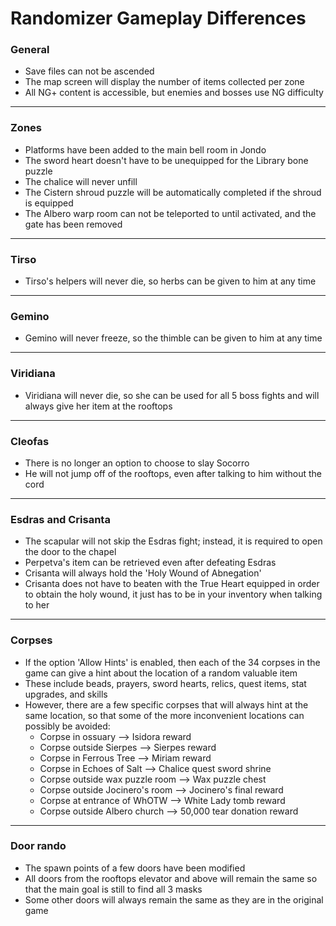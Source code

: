 # Randomizer Gameplay Differences

### General
- Save files can not be ascended
- The map screen will display the number of items collected per zone
- All NG+ content is accessible, but enemies and bosses use NG difficulty

---

### Zones
- Platforms have been added to the main bell room in Jondo
- The sword heart doesn't have to be unequipped for the Library bone puzzle
- The chalice will never unfill
- The Cistern shroud puzzle will be automatically completed if the shroud is equipped
- The Albero warp room can not be teleported to until activated, and the gate has been removed

---

### Tirso
- Tirso's helpers will never die, so herbs can be given to him at any time

---

### Gemino
- Gemino will never freeze, so the thimble can be given to him at any time

---

### Viridiana
- Viridiana will never die, so she can be used for all 5 boss fights and will always give her item at the rooftops

---

### Cleofas
- There is no longer an option to choose to slay Socorro
- He will not jump off of the rooftops, even after talking to him without the cord

---

### Esdras and Crisanta
- The scapular will not skip the Esdras fight; instead, it is required to open the door to the chapel
- Perpetva's item can be retrieved even after defeating Esdras
- Crisanta will always hold the 'Holy Wound of Abnegation'
- Crisanta does not have to beaten with the True Heart equipped in order to obtain the holy wound, it just has to be in your inventory when talking to her

---

### Corpses
- If the option 'Allow Hints' is enabled, then each of the 34 corpses in the game can give a hint about the location of a random valuable item
- These include beads, prayers, sword hearts, relics, quest items, stat upgrades, and skills
- However, there are a few specific corpses that will always hint at the same location, so that some of the more inconvenient locations can possibly be avoided:
  - Corpse in ossuary --> Isidora reward
  - Corpse outside Sierpes --> Sierpes reward
  - Corpse in Ferrous Tree --> Miriam reward
  - Corpse in Echoes of Salt --> Chalice quest sword shrine
  - Corpse outside wax puzzle room --> Wax puzzle chest
  - Corpse outside Jocinero's room --> Jocinero's final reward
  - Corpse at entrance of WhOTW --> White Lady tomb reward
  - Corpse outside Albero church --> 50,000 tear donation reward

---

### Door rando
- The spawn points of a few doors have been modified
- All doors from the rooftops elevator and above will remain the same so that the main goal is still to find all 3 masks
- Some other doors will always remain the same as they are in the original game
